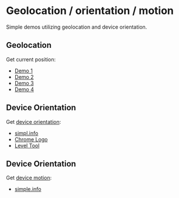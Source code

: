 # Geolocation / orientation / motion

Simple demos utilizing geolocation and device orientation.


## Geolocation

Get current position:

* [Demo 1](http://simpl.info/geolocation)
* [Demo 2](http://slides.html5rocks.com/#geolocation)
* [Demo 3](http://playground.html5rocks.com/#get_current_position)
* [Demo 4](http://andygup.net/samples/html5geo)


## Device Orientation

Get [device orientation](http://www.html5rocks.com/en/tutorials/device/orientation):

* [simpl.info](http://simpl.info/deviceorientation)
* [Chrome Logo](http://slides.html5rocks.com/#slide-orientation)
* [Level Tool](https://github.com/mediaupstream/levelToolJS)


## Device Orientation

Get [device motion](http://www.html5rocks.com/en/tutorials/device/orientation/#toc-usingDM):

* [simple.info](http://simpl.info/devicemotion)
